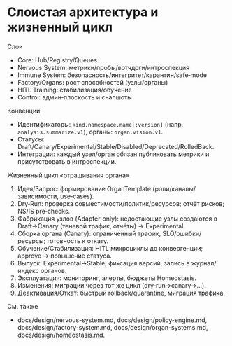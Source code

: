 <!-- neira:meta
id: NEI-20250923-system-lifecycle
intent: design
summary: Согласованная схема слоёв и жизненный цикл «отращивания органа» (от запроса до эксплуатации/отката).
-->

# Слоистая архитектура и жизненный цикл

Слои
- Core: Hub/Registry/Queues
- Nervous System: метрики/пробы/вотчдоги/интроспекция
- Immune System: безопасность/интегритет/карантин/safe‑mode
- Factory/Organs: рост способностей (узлы/органы)
- HITL Training: стабилизация/обучение
- Control: админ‑плоскость и снапшоты

Конвенции
- Идентификаторы: `kind.namespace.name[:version]` (напр. `analysis.summarize.v1`), органы: `organ.vision.v1`.
- Статусы: Draft/Canary/Experimental/Stable/Disabled/Deprecated/RolledBack.
- Интеграции: каждый узел/орган обязан публиковать метрики и присутствовать в интроспекции.

Жизненный цикл «отращивания органа»
1) Идея/Запрос: формирование OrganTemplate (роли/каналы/зависимости, use‑cases).
2) Dry‑Run: проверка совместимости/политик/ресурсов; отчёт рисков; NS/IS pre‑checks.
3) Фабрикация узлов (Adapter‑only): недостающие узлы создаются в Draft→Canary (теневой трафик, отчёты) → Experimental.
4) Сборка органа (Canary): ограниченный трафик, SLO/ошибки/ресурсы; готовность к откату.
5) Обучение/Стабилизация: HITL микроциклы до конвергенции; approve → повышение статуса.
6) Выпуск: Experimental→Stable; фиксация версий, запись в журнал/индекс органов.
7) Эксплуатация: мониторинг, алерты, бюджеты Homeostasis.
8) Изменения: миграции через тот же цикл (dry‑run→canary→…).
9) Деактивация/Откат: быстрый rollback/quarantine, миграция трафика.

См. также
- docs/design/nervous-system.md, docs/design/policy-engine.md, docs/design/factory-system.md, docs/design/organ-systems.md, docs/design/homeostasis.md.

